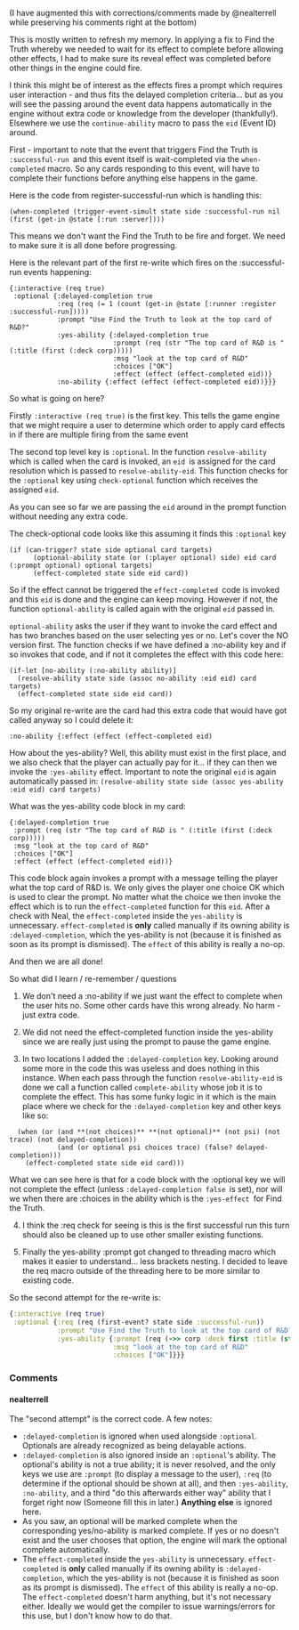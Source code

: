 (I have augmented this with corrections/comments made by @nealterrell while preserving his comments right at the bottom)

This is mostly written to refresh my memory.  In applying a fix to Find the Truth whereby we needed to wait for its effect to complete before allowing other effects, I had to make sure its reveal effect was completed before other things in the engine could fire.

I think this might be of interest as the effects fires a prompt which requires user interaction - and thus fits the delayed completion criteria... but as you will see the passing around the event data happens automatically in the engine without extra code or knowledge from the developer (thankfully!).  Elsewhere we use the `continue-ability` macro to pass the `eid` (Event ID) around.

First - important to note that the event that triggers Find the Truth is `:successful-run `and this event itself is wait-completed via the `when-completed` macro.  So any cards responding to this event, will have to complete their functions before anything else happens in the game.  

Here is the code from register-successful-run which is handling this:
```
(when-completed (trigger-event-simult state side :successful-run nil (first (get-in @state [:run :server])))
```

This means we don't want the Find the Truth to be fire and forget.  We need to make sure it is all done before progressing.

Here is the relevant part of the first re-write which fires on the :successful-run events happening:
```
{:interactive (req true)
 :optional {:delayed-completion true
            :req (req (= 1 (count (get-in @state [:runner :register :successful-run]))))
            :prompt "Use Find the Truth to look at the top card of R&D?"
            :yes-ability {:delayed-completion true
                          :prompt (req (str "The top card of R&D is " (:title (first (:deck corp)))))
                          :msg "look at the top card of R&D"
                          :choices ["OK"]
                          :effect (effect (effect-completed eid))}
            :no-ability {:effect (effect (effect-completed eid))}}}
```

So what is going on here?

Firstly `:interactive (req true)` is the first key.  This tells the game engine that we might require a user to determine which order to apply card effects in if there are multiple firing from the same event

The second top level key is `:optional`.  In the function `resolve-ability` which is called when the card is invoked, an `eid `is assigned for the card resolution which is passed to `resolve-ability-eid`.  This function checks for the `:optional` key using `check-optional` function which receives the assigned `eid`.

As you can see so far we are passing the `eid` around in the prompt function without needing any extra code.

The check-optional code looks like this assuming it finds this `:optional` key

```
(if (can-trigger? state side optional card targets)
      (optional-ability state (or (:player optional) side) eid card (:prompt optional) optional targets)
      (effect-completed state side eid card))
```

So if the effect cannot be triggered the `effect-completed `code is invoked and this `eid` is done and the engine can keep moving.  However if not, the function `optional-ability` is called again with the original `eid` passed in.

`optional-ability` asks the user if they want to invoke the card effect and has two branches based on the user selecting yes or no.  Let's cover the NO version first.  The function checks if we have defined a :no-ability key and if so invokes that code, and if not it completes the effect with this code here:

```
(if-let [no-ability (:no-ability ability)]
  (resolve-ability state side (assoc no-ability :eid eid) card targets)
  (effect-completed state side eid card))
```

So my original re-write are the card had this extra code that would have got called anyway so I could delete it:

`:no-ability {:effect (effect (effect-completed eid)`

How about the yes-ability?  Well, this ability must exist in the first place, and we also check that the player can actually pay for it... if they can then we invoke the `:yes-ability` effect.  Important to note the original `eid` is again automatically passed in:
`(resolve-ability state side (assoc yes-ability :eid eid) card targets)`

What was the yes-ability code block in my card:

```
{:delayed-completion true
 :prompt (req (str "The top card of R&D is " (:title (first (:deck corp)))))
 :msg "look at the top card of R&D"
 :choices ["OK"]
 :effect (effect (effect-completed eid))}
```

This code block again invokes a prompt with a message telling the player what the top card of R&D is.  We only gives the player one choice OK which is used to clear the prompt.  No matter what the choice we then invoke the effect which is to run the `effect-completed` function for this `eid`.  After a check with Neal, the `effect-completed` inside the `yes-ability` is unnecessary. `effect-completed` is __only__ called manually if its owning ability is `:delayed-completion`, which the yes-ability is not (because it is finished as soon as its prompt is dismissed). The `effect` of this ability is really a no-op. 

And then we are all done!

So what did I learn / re-remember / questions
1. We don't need a :no-ability if we just want the effect to complete when the user hits no.  Some other cards have this wrong already.  No harm - just extra code.  

2. We did not need the effect-completed function inside the yes-ability since we are really just using the prompt to pause the game engine.

3. In two locations I added the `:delayed-completion` key.  Looking around some more in the code this was useless and does nothing in this instance.  When each pass through the function `resolve-ability-eid` is done we call a function called `complete-ability` whose job it is to complete the effect.  This has some funky logic in it which is the main place where we check for the `:delayed-completion` key and other keys like so:

```
  (when (or (and **(not choices)** **(not optional)** (not psi) (not trace) (not delayed-completion))
            (and (or optional psi choices trace) (false? delayed-completion)))
    (effect-completed state side eid card)))
```

What we can see here is that for a code block with the :optional key we will not complete the effect (unless `:delayed-completion false `is set), nor will we when there are :choices in the ability which is the `:yes-effect `for Find the Truth.  

4.  I think the :req check for seeing is this is the first successful run this turn should also be cleaned up to use other smaller existing functions. 

5. Finally the yes-ability :prompt got changed to threading macro which makes it easier to understand... less brackets nesting.  I decided to leave the req macro outside of the threading here to be more similar to existing code.

So the second attempt for the re-write is:
```clojure
{:interactive (req true)
 :optional {:req (req (first-event? state side :successful-run))
            :prompt "Use Find the Truth to look at the top card of R&D?"
            :yes-ability {:prompt (req (->> corp :deck first :title (str "The top card of R&D is ")))
                          :msg "look at the top card of R&D"
                          :choices ["OK"]}}}
```
### Comments

#### nealterrell

The "second attempt" is the correct code. A few notes:

* `:delayed-completion` is ignored when used alongside `:optional`. Optionals are already recognized as being delayable actions.
* `:delayed-completion` is also ignored inside an `:optional`'s ability. The optional's ability is not a true ability; it is never resolved, and the only keys we use are `:prompt` (to display a message to the user), `:req` (to determine if the optional should be shown at all), and then `:yes-ability`, `:no-ability`, and a third "do this afterwards either way" ability that I forget right now (Someone fill this in later.)  __Anything else__ is ignored here. 
* As you saw, an optional will be marked complete when the corresponding yes/no-ability is marked complete. If yes or no doesn't exist and the user chooses that option, the engine will mark the optional complete automatically.
* The `effect-completed` inside the `yes-ability` is unnecessary. `effect-completed` is __only__ called manually if its owning ability is `:delayed-completion`, which the yes-ability is not (because it is finished as soon as its prompt is dismissed). The `effect` of this ability is really a no-op. The `effect-completed` doesn't harm anything, but it's not necessary either. Ideally we would get the compiler to issue warnings/errors for this use, but I don't know how to do that.
